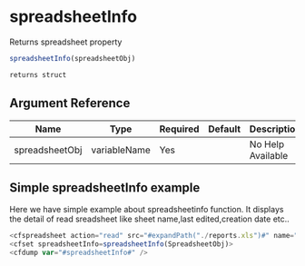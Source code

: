 # spreadsheetInfo

Returns spreadsheet property

```javascript
spreadsheetInfo(spreadsheetObj)
```

```javascript
returns struct
```

## Argument Reference

| Name | Type | Required | Default | Description |
| --- | --- | --- | --- | --- |
| spreadsheetObj | variableName | Yes |  | No Help Available |

## Simple spreadsheetInfo example

Here we have simple example about spreadsheetinfo function. It displays the detail of read sreadsheet like sheet name,last edited,creation date etc..

```javascript
<cfspreadsheet action="read" src="#expandPath("./reports.xls")#" name="SpreadsheetObj" >
<cfset spreadsheetInfo=spreadsheetInfo(SpreadsheetObj)>
<cfdump var="#spreadsheetInfo#" />
```
